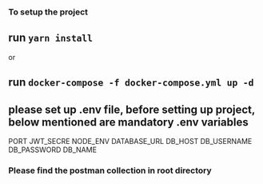 ### To setup the project
## run `yarn install`

or

## run `docker-compose -f docker-compose.yml up -d`

## please set up .env file, before setting up project, below mentioned are mandatory .env variables

PORT
JWT_SECRE
NODE_ENV
DATABASE_URL
DB_HOST
DB_USERNAME
DB_PASSWORD
DB_NAME


### Please find the postman collection in root directory
